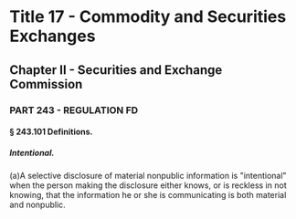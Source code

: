 
# Title 17 - Commodity and Securities Exchanges
## Chapter II - Securities and Exchange Commission
### PART 243 - REGULATION FD
#### § 243.101 Definitions.
##### Intentional.

(a)A selective disclosure of material nonpublic information is "intentional" when the person making the disclosure either knows, or is reckless in not knowing, that the information he or she is communicating is both material and nonpublic.
